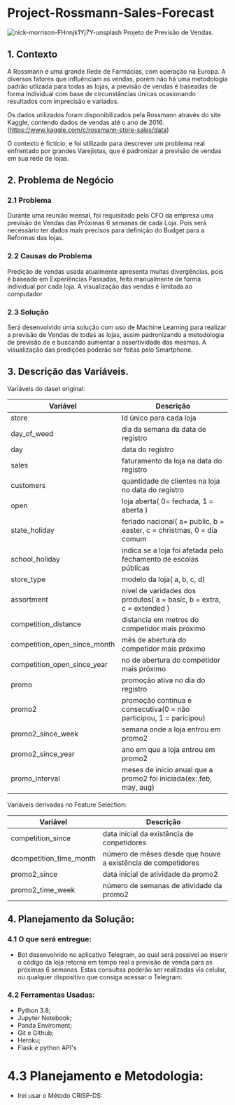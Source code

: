 # Project-Rossmann-Sales-Forecast

![nick-morrison-FHnnjk1Yj7Y-unsplash](https://user-images.githubusercontent.com/94136773/151415576-1b2ee7ae-07e5-4051-9114-4f71c6504cde.jpg)
Projeto de Previsão de Vendas.

## 1. Contexto

A Rossmann é uma grande Rede de Farmácias, com operação na Europa. A diversos fatores que influênciam as vendas, porém não há uma metodologia padrão utlizada para todas as lojas, a previsão de vendas é baseadas de forma individual com base de circunstâncias únicas ocasionando resultados com imprecisão e variados.  

Os dados utilizados foram disponibilizados pela Rossmann através do site Kaggle, contendo dados de vendas até o ano de 2016.(https://www.kaggle.com/c/rossmann-store-sales/data)

O contexto é fictício, e foi utilizado para descrever um problema real enfrentado por grandes Varejistas, que é padronizar a previsão de vendas em sua rede de lojas. 

## 2. Problema de Negócio

### 2.1 Problema 

Durante uma reunião mensal, foi requisitado pelo CFO da empresa uma previsão de Vendas das Próximas 6 semanas de cada Loja. Pois será necessário ter dados mais precisos para definição do Budget para a Reformas das lojas. 

### 2.2 Causas do Problema

Predição de vendas usada atualmente apresenta muitas divergências, pois é baseado em Experiências Passadas, feita manualmente de forma individual por cada loja. A visualização das vendas é limitada ao computador

### 2.3 Solução 

Será desenvolvido uma solução com uso de Machine Learning para realizar a previsão de Vendas de todas as lojas, assim padronizando a metodologia de previsão de  e buscando aumentar a assertividade das mesmas. 
A visualização das predições poderão ser feitas pelo Smartphone. 


## 3. Descrição das Variáveis.

Variáveis  do daset original:

| Variável |  Descrição  |
| ------------------- | ------------------- |
|  store |  Id único para cada loja |
|  day_of_weed |  dia da semana da data de registro |
|  day |  data do registro |
|  sales |  faturamento da loja na data do registro |
|  customers |  quantidade de clientes na loja no data do registro |
|  open |  loja aberta( 0= fechada, 1 =  aberta ) |
|  state_holiday |  feriado nacional( a= public, b = easter, c = christmas, 0 = dia comum |
|  school_holiday |  indica se a loja  foi afetada pelo fechamento de escolas públicas |
|  store_type |  modelo da loja( a, b, c, d) |
|  assortment |  nivel de varidades dos produtos( a = basic, b = extra, c = extended ) |
|  competition_distance |  distancia em metros do competidor mais próximo |
|  competition_open_since_month |  mês de abertura do competidor mais próximo |
|  competition_open_since_year |  no de abertura do competidor mais próximo |
|  promo |  promoção ativa no dia do registro |
|  promo2 |  promoção contínua e consecutiva(0 = não participou, 1 = paricipou) |
|  promo2_since_week |  semana onde a loja entrou em promo2 |
|  promo2_since_year |  ano em que a loja entrou em promo2 |
|  promo_interval |  meses de início anual que a promo2 foi iniciada(ex:.feb, may, aug) |


Variáveis derivadas no Feature Selection:

| Variável |  Descrição  |
| ------------------- | ------------------- |
|  competition_since |  data inícial da existência de conpetidores |
|  dcompetition_time_month |  número de mêses desde que houve a existência de competidores |
|  promo2_since |  data inicial de atividade da promo2 |
|  promo2_time_week |  número de semanas de atividade da promo2 |



## 4. Planejamento da Solução:

### 4.1 O que será entregue:

- Bot desenvolvido no aplicativo Telegram, ao qual será possível ao inserir o código da loja retorna em tempo real a previsão de venda para as próximas  6 semanas. Estas consultas poderão ser realizadas via celular, ou qualquer dispositivo que consiga acessar o Telegram.

### 4.2 Ferramentas Usadas:

- Python 3.8;
- Jupyter Notebook;
- Panda Enviroment;
- Git e Github;
- Heroku;
- Flask e python API's

# 4.3 Planejamento e Metodologia:

- Irei usar o Método CRISP-DS: 



	
	
	
 	
		
	
	
	
	
	
	
